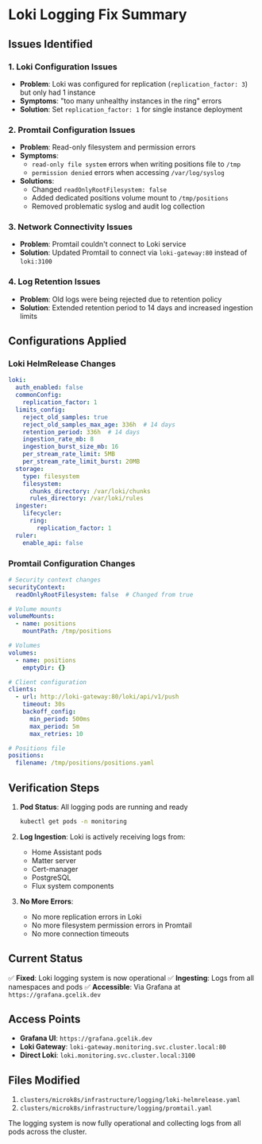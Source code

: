 # Loki Logging Fix Summary

## Issues Identified

### 1. Loki Configuration Issues
- **Problem**: Loki was configured for replication (`replication_factor: 3`) but only had 1 instance
- **Symptoms**: "too many unhealthy instances in the ring" errors
- **Solution**: Set `replication_factor: 1` for single instance deployment

### 2. Promtail Configuration Issues
- **Problem**: Read-only filesystem and permission errors
- **Symptoms**: 
  - `read-only file system` errors when writing positions file to `/tmp`
  - `permission denied` errors when accessing `/var/log/syslog`
- **Solutions**:
  - Changed `readOnlyRootFilesystem: false` 
  - Added dedicated positions volume mount to `/tmp/positions`
  - Removed problematic syslog and audit log collection

### 3. Network Connectivity Issues
- **Problem**: Promtail couldn't connect to Loki service
- **Solution**: Updated Promtail to connect via `loki-gateway:80` instead of `loki:3100`

### 4. Log Retention Issues
- **Problem**: Old logs were being rejected due to retention policy
- **Solution**: Extended retention period to 14 days and increased ingestion limits

## Configurations Applied

### Loki HelmRelease Changes
```yaml
loki:
  auth_enabled: false
  commonConfig:
    replication_factor: 1
  limits_config:
    reject_old_samples: true
    reject_old_samples_max_age: 336h  # 14 days
    retention_period: 336h  # 14 days
    ingestion_rate_mb: 8
    ingestion_burst_size_mb: 16
    per_stream_rate_limit: 5MB
    per_stream_rate_limit_burst: 20MB
  storage:
    type: filesystem
    filesystem:
      chunks_directory: /var/loki/chunks
      rules_directory: /var/loki/rules
  ingester:
    lifecycler:
      ring:
        replication_factor: 1
  ruler:
    enable_api: false
```

### Promtail Configuration Changes
```yaml
# Security context changes
securityContext:
  readOnlyRootFilesystem: false  # Changed from true

# Volume mounts
volumeMounts:
  - name: positions
    mountPath: /tmp/positions

# Volumes
volumes:
  - name: positions
    emptyDir: {}

# Client configuration
clients:
  - url: http://loki-gateway:80/loki/api/v1/push
    timeout: 30s
    backoff_config:
      min_period: 500ms
      max_period: 5m
      max_retries: 10

# Positions file
positions:
  filename: /tmp/positions/positions.yaml
```

## Verification Steps

1. **Pod Status**: All logging pods are running and ready
   ```bash
   kubectl get pods -n monitoring
   ```

2. **Log Ingestion**: Loki is actively receiving logs from:
   - Home Assistant pods
   - Matter server
   - Cert-manager
   - PostgreSQL
   - Flux system components

3. **No More Errors**: 
   - No more replication errors in Loki
   - No more filesystem permission errors in Promtail
   - No more connection timeouts

## Current Status

✅ **Fixed**: Loki logging system is now operational
✅ **Ingesting**: Logs from all namespaces and pods
✅ **Accessible**: Via Grafana at `https://grafana.gcelik.dev`

## Access Points

- **Grafana UI**: `https://grafana.gcelik.dev`
- **Loki Gateway**: `loki-gateway.monitoring.svc.cluster.local:80`
- **Direct Loki**: `loki.monitoring.svc.cluster.local:3100`

## Files Modified

1. `clusters/microk8s/infrastructure/logging/loki-helmrelease.yaml`
2. `clusters/microk8s/infrastructure/logging/promtail.yaml`

The logging system is now fully operational and collecting logs from all pods across the cluster.

